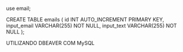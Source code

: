 use email;

CREATE TABLE emails (
    id INT AUTO_INCREMENT PRIMARY KEY,
    input_email VARCHAR(255) NOT NULL,
    input_text VARCHAR(255) NOT NULL
);

UTILIZANDO DBEAVER COM MySQL
